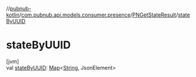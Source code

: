 //[pubnub-kotlin](../../../index.md)/[com.pubnub.api.models.consumer.presence](../index.md)/[PNGetStateResult](index.md)/[stateByUUID](state-by-u-u-i-d.md)

# stateByUUID

[jvm]\
val [stateByUUID](state-by-u-u-i-d.md): [Map](https://kotlinlang.org/api/latest/jvm/stdlib/kotlin.collections/-map/index.html)&lt;[String](https://kotlinlang.org/api/latest/jvm/stdlib/kotlin/-string/index.html), JsonElement&gt;
